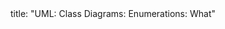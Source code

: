<frontmatter>
title: "UML: Class Diagrams: Enumerations: What"
</frontmatter>

<include src="navbar.md" boilerplate />

<include src="unit-inPage-asFlat.md" boilerplate />